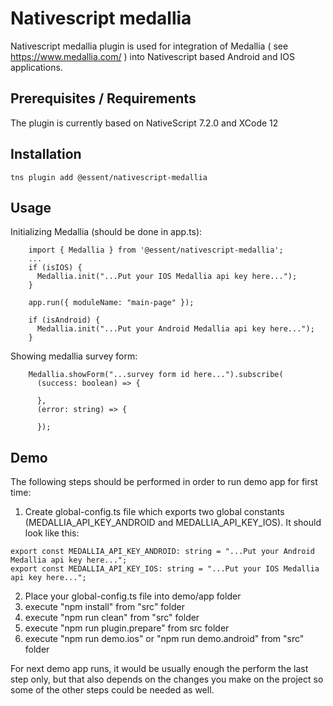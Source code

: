 # Nativescript medallia

Nativescript medallia plugin is used for integration of Medallia ( see https://www.medallia.com/ ) into Nativescript based Android and IOS applications.

## Prerequisites / Requirements

The plugin is currently based on NativeScript 7.2.0 and XCode 12

## Installation

```
tns plugin add @essent/nativescript-medallia
```

## Usage 


Initializing Medallia (should be done in app.ts):
```
    import { Medallia } from '@essent/nativescript-medallia';
    ...
    if (isIOS) {
      Medallia.init("...Put your IOS Medallia api key here...");
    }

    app.run({ moduleName: "main-page" });

    if (isAndroid) {
      Medallia.init("...Put your Android Medallia api key here...");
    }
```

Showing medallia survey form:
```
    Medallia.showForm("...survey form id here...").subscribe(
      (success: boolean) => {
          
      },
      (error: string) => {
          
      });
```
## Demo

The following steps should be performed in order to run demo app for first time:

1. Create global-config.ts file which exports two global constants (MEDALLIA_API_KEY_ANDROID and MEDALLIA_API_KEY_IOS).
It should look like this:
```
export const MEDALLIA_API_KEY_ANDROID: string = "...Put your Android Medallia api key here...";
export const MEDALLIA_API_KEY_IOS: string = "...Put your IOS Medallia api key here...";
```
2. Place your global-config.ts file into demo/app folder
3. execute "npm install" from "src" folder
4. execute "npm run clean" from "src" folder
5. execute "npm run plugin.prepare" from src folder
6. execute "npm run demo.ios" or "npm run demo.android" from "src" folder

For next demo app runs, it would be usually enough the perform the last step only, but that also depends on the changes you make on the project so some of the other steps could be needed as well.

